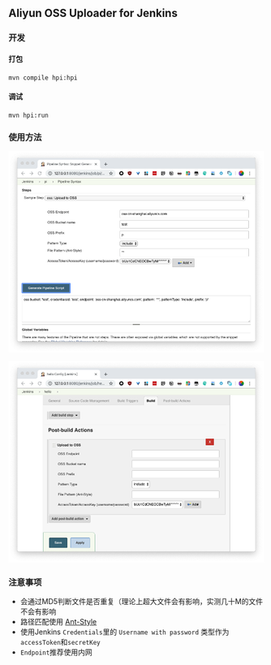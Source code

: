 ## Aliyun OSS Uploader for Jenkins

### 开发

#### 打包

```
mvn compile hpi:hpi
```

#### 调试

```
mvn hpi:run
```


### 使用方法

![Pipeline](doc/pipeline.png)

![General](doc/general.png)

### 注意事项
+ 会通过MD5判断文件是否重复（理论上超大文件会有影响，实测几十M的文件不会有影响
+ 路径匹配使用 [Ant-Style](https://stackoverflow.com/questions/2952196/learning-ant-path-style)
+ 使用Jenkins `Credentials`里的 `Username with password` 类型作为`accessToken`和`secretKey`
+ `Endpoint`推荐使用内网

